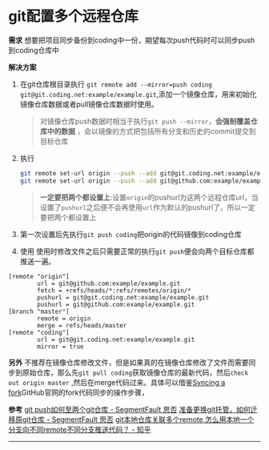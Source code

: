 # git配置多个远程仓库

**需求**
想要把项目同步备份到coding中一份，期望每次push代码时可以同步push到coding仓库中

**解决方案**

1. 在git仓库根目录执行
  `git remote add --mirror=push coding git@git.coding.net:example/example.git`,添加一个镜像仓库，用来初始化镜像仓库数据或者pull镜像仓库数据时使用。
   >对镜像仓库push数据时相当于执行`git push --mirror`，**会强制覆盖仓库中的数据** ，会以镜像的方式把包括所有分支和历史的commit提交到目标仓库

2. 执行

    ```bash
    git remote set-url origin --push --add git@git.coding.net:example/example.git
    git remote set-url origin --push --add git@github.com:example/example.git
    ```

    > **一定要把两个都设置上**:设置`origin`的pushurl为这两个远程仓库url，当设置了`pushurl`之后便不会再使用`url`作为默认的pushurl了，所以一定要把两个都设置上

3. 第一次设置后先执行`git push coding`把origin的代码镜像到coding仓库
4. 使用
 使用时修改文件之后只需要正常的执行`git push`便会向两个目标仓库都推送一遍。

```git git config
[remote "origin"]
        url = git@github.com:example/example.git
        fetch = +refs/heads/*:refs/remotes/origin/*
        pushurl = git@git.coding.net:example/example.git
        pushurl = git@github.com:example/example.git
[branch "master"]
        remote = origin
        merge = refs/heads/master
[remote "coding"]
        url = git@git.coding.net:example/example.git
        mirror = true
```

**另外**
不推荐在镜像仓库修改文件，但是如果真的在镜像仓库修改了文件而需要同步到原始仓库，那么先`git pull coding`获取镜像仓库的最新代码，然后`check out origin master` ,然后在merge代码过来。具体可以借鉴[Syncing a fork](https://help.github.com/articles/syncing-a-fork/)GitHub官网的fork代码同步的操作步骤，

**参考**
[git push如何至两个git仓库 - SegmentFault 思否](https://segmentfault.com/q/1010000000646988)
[准备更换git托管，如何迁移原git仓库 - SegmentFault 思否](https://segmentfault.com/q/1010000000124379)
[git本地仓库关联多个remote,怎么用本地一个分支向不同remote不同分支推送代码？ - 知乎](https://www.zhihu.com/question/46543115)

---
